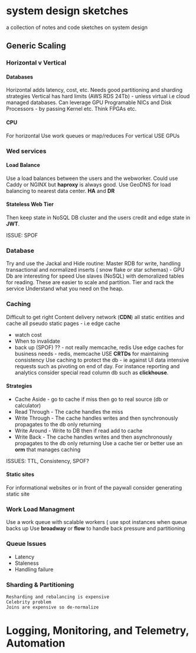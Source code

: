 # system design sketches
a collection of notes and code sketches on system design


## Generic Scaling

### Horizontal v Vertical

#### Databases
Horizontal adds latency, cost, etc. Needs good partitioning and sharding strategies 
Vertical has hard limits (AWS RDS 24Tb) - unless virtual i.e cloud managed databases. Can leverage GPU Programable NICs and Disk Processors - by passing Kernel etc.  Think FPGAs etc.
 
#### CPU
For horizontal Use work queues or map/reduces
For vertical USE GPUs


### Wed services 

#### Load Balance 
Use a load balances between the users and the webworker. Could use Caddy or NGINX but __haproxy__ is always good. 
Use GeoDNS for load balancing to nearest data center.  __HA__ and __DR__


#### Stateless Web Tier
Then keep state in  NoSQL DB cluster and the users credit and edge state in __JWT__.

ISSUE: SPOF

### Database

Try and use the Jackal and Hide routine:
Master RDB for write, handling transactional and normalized inserts ( snow flake or star schemas) - GPU Db are interesting for speed
Use slaves (NoSQL) with  demoralized tables for reading.
These are easier to scale and partition.
Tier and rack the service
Understand what you need on the heap.

### Caching
Difficult to get right
Content delivery network (__CDN__) all static entities and cache all pseudo static pages - i.e edge cache
  * watch cost
  * When to invalidate
  * back up (SPOF) ?? - not really memcache, redis
Use edge caches for business needs - redis, memcache
USE __CRTDs__ for maintaining consistency
Use caching to protect the db - ie against UI data intensive requests such as pivoting on end of day.  For instance reporting and analytics
consider special read column  db such as __clickhouse__.
#### Strategies
 * Cache Aside - go to cache if miss then go to real source (db or calculator)
 * Read Through - The cache handles the miss
 * Write Through - The cache handles writes and then synchronously propagates to the db only returning
 * Write Around - Write to DB then if read add to cache
 * Write Back - The cache handles writes and then asynchronously propagates to the db only returning
Use a cache tier or better use an __orm__ that manages caching 

ISSUES: TTL, Consistency, SPOF?

#### Static sites 
For informational websites or in front of the paywall consider  generating static site

### Work Load Managment 

Use a work queue with scalable workers (
use spot instances when queue backs up
Use __broadway__ or __flow__ to handle back pressure and partitioning

### Queue Issues 
 * Latency
 * Staleness
 * Handling failure


###  Sharding & Partitioning
    Resharding and rebalancing is expensive
    Celebrity problem
    Joins are expensive so de-normalize




# Logging, Monitoring,  and Telemetry, Automation


